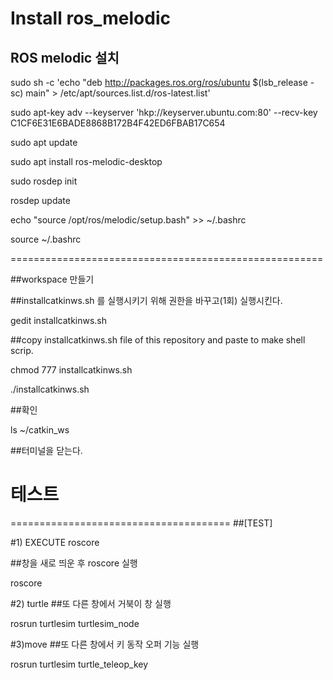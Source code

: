 # Install ros_melodic

## ROS melodic 설치

sudo sh -c 'echo "deb http://packages.ros.org/ros/ubuntu $(lsb_release -sc) main" > /etc/apt/sources.list.d/ros-latest.list'

sudo apt-key adv --keyserver 'hkp://keyserver.ubuntu.com:80' --recv-key C1CF6E31E6BADE8868B172B4F42ED6FBAB17C654

sudo apt update

sudo apt install ros-melodic-desktop

sudo rosdep init

rosdep update

echo "source /opt/ros/melodic/setup.bash" >> ~/.bashrc

source ~/.bashrc

======================================================

##workspace 만들기

##installcatkinws.sh 를 실행시키기 위해 권한을 바꾸고(1회) 실행시킨다.

gedit installcatkinws.sh

##copy installcatkinws.sh file of this repository and paste to make shell scrip.

chmod 777 installcatkinws.sh

./installcatkinws.sh

##확인

ls ~/catkin_ws

##터미널을 닫는다.

# 테스트
======================================
##[TEST]

#1) EXECUTE roscore 

##창을 새로 띄운 후 roscore 실행 

roscore

#2) turtle
##또 다른 창에서 거북이 창 실행

rosrun turtlesim turtlesim_node

#3)move
##또 다른 창에서 키 동작 오퍼 기능 실행

rosrun turtlesim turtle_teleop_key

